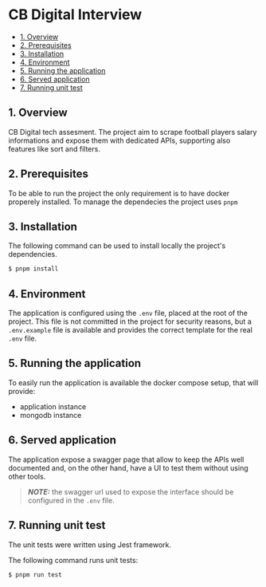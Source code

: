 <h1>CB Digital Interview</h1>

- [1. Overview](#1-overview)
- [2. Prerequisites](#2-prerequisites)
- [3. Installation](#3-installation)
- [4. Environment](#4-environment)
- [5. Running the application](#5-running-the-application)
- [6. Served application](#6-served-application)
- [7. Running unit test](#7-running-unit-test)

## 1. Overview

CB Digital tech assesment.
The project aim to scrape football players salary informations and expose them with dedicated APIs, supporting also features like sort and filters.

## 2. Prerequisites

To be able to run the project the only requirement is to have docker properely installed.
To manage the dependecies the project uses `pnpm`

## 3. Installation

The following command can be used to install locally the project's dependencies.

```bash
$ pnpm install
```

## 4. Environment

The application is configured using the `.env` file, placed at the root of the project.
This file is not committed in the project for security reasons,
but a `.env.example` file is available and provides the correct template for the real `.env` file.

## 5. Running the application

To easily run the application is available the docker compose setup, that will provide:

- application instance
- mongodb instance

## 6. Served application

The application expose a swagger page that allow to keep the APIs well documented and,
on the other hand, have a UI to test them without using other tools.

> **_NOTE:_** the swagger url used to expose the interface should be configured in the `.env` file.

## 7. Running unit test

The unit tests were written using Jest framework.

The following command runs unit tests:

```bash
$ pnpm run test
```
